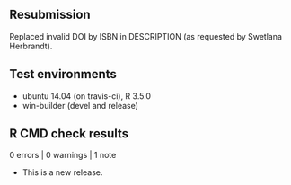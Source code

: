 ## Resubmission

Replaced invalid DOI by ISBN in DESCRIPTION (as requested by Swetlana Herbrandt).

## Test environments
* ubuntu 14.04 (on travis-ci), R 3.5.0
* win-builder (devel and release)

## R CMD check results

0 errors | 0 warnings | 1 note

* This is a new release.

